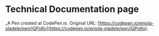 # Technical Documentation page
 _A Pen created at CodePen.io. Original URL: [https://codepen.io/eniola-oladele/pen/jQPoKo](https://codepen.io/eniola-oladele/pen/jQPoKo).

 